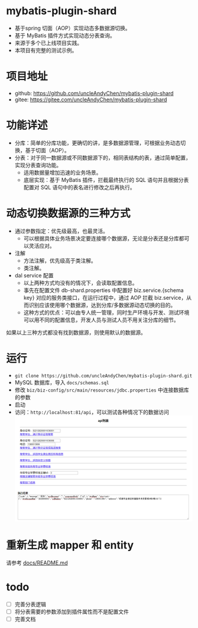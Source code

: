 # mybatis-plugin-shard
- 基于spring 切面（AOP）实现动态多数据源切换。
- 基于 MyBatis 插件方式实现动态分表查询。
- 来源于多个已上线项目实践。
- 本项目有完整的测试示例。

# 项目地址
- github: https://github.com/uncleAndyChen/mybatis-plugin-shard
- gitee:  https://gitee.com/uncleAndyChen/mybatis-plugin-shard

# 功能详述
- 分库：简单的分库功能，更确切的讲，是多数据源管理，可根据业务动态切换，基于切面（AOP）。
- 分表：对于同一数据源或不同数据源下的，相同表结构的表，通过简单配置，实现分表查询功能。
    - 适用数据量增加迅速的业务场景。
    - 底层实现：基于 MyBatis 插件，拦截最终执行的 SQL 语句并且根据分表配置对 SQL 语句中的表名进行修改之后再执行。

# 动态切换数据源的三种方式
- 通过参数指定：优先级最高，也最灵活。
    - 可以根据具体业务场景决定要连接哪个数据源，无论是分表还是分库都可以灵活应对。
- 注解
    - 方法注解，优先级高于类注解。
    - 类注解。
- dal service 配置
    - 以上两种方式均没有的情况下，会读取配置信息。
    - 事先在配置文件 db-shard.properties 中配置好 biz.service.{schema key} 对应的服务类接口，在运行过程中，通过 AOP 拦截 biz.service，从而识别应该使用哪个数据源，达到分库/多数据源动态切换的目的。
    - 这种方式的优点：可以由专人统一管理，同时生产环境与开发、测试环境可以用不同的配置信息，开发人员与测试人员不用关注分库的细节。

如果以上三种方式都没有找到数据源，则使用默认的数据源。

# 运行
- `git clone https://github.com/uncleAndyChen/mybatis-plugin-shard.git`
- MySQL 数据库，导入 `docs/schemas.sql`
- 修改 `biz/biz-config/src/main/resources/jdbc.properties` 中连接数据库的参数
- 启动
- 访问：`http://localhost:81/api`，可以测试各种情况下的数据访问
![](./docs/api-test.png)

# 重新生成 mapper 和 entity
请参考 [docs/README.md](./docs/README.md)

# todo
- [ ] 完善分表逻辑
- [ ] 将分表需要的参数添加到插件属性而不是配置文件
- [ ] 完善文档